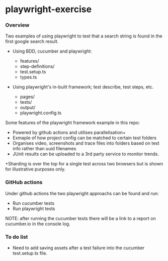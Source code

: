 # playwright-exercise

### Overview

Two examples of using playwright to test that a search string is found in the first google search result.

* Using BDD, cucumber and playwright:
  * features/
  * step-definitions/
  * test.setup.ts
  * types.ts

* Using playwright's in-built framework; test describe, test steps, etc.
  * pages/
  * tests/
  * output/
  * playwright.config.ts

Some features of the playwright framework example in this repo:
* Powered by github actions and utilises parallelisation+
* Exmaple of how project config can be matched to certain test folders
* Organises video, screenshots and trace files into folders based on test info rather than uuid filenames
* JUnit results can be uploaded to a 3rd party service to monitor trends.

+Sharding is over the top for a single test across two browsers but is shown for illustrative purposes only.

### GitHub actions

Under github actions the two playwright approachs can be found and run:

* Run cucumber tests
* Run playwright tests

NOTE: after running the cucumber tests there will be a link to a report on cucumber.io in the console log.

### To do list

* Need to add saving assets after a test failure into the cucumber test.setup.ts file.
